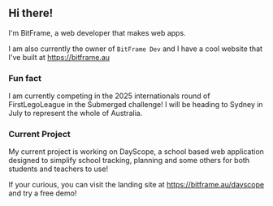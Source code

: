 ## Hi there!
I'm BitFrame, a web developer that makes web apps.

I am also currently the owner of ``BitFrame Dev`` and I have a cool website that I've built at https://bitframe.au

### Fun fact
I am currently competing in the 2025 internationals round of FirstLegoLeague in the Submerged challenge! I will be heading to Sydney in July to represent the whole of Australia.

### Current Project
My current project is working on DayScope, a school based web application designed to simplify school tracking, planning and some others for both students and teachers to use!

If your curious, you can visit the landing site at https://bitframe.au/dayscope and try a free demo!
